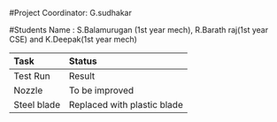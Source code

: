 #Project Coordinator: G.sudhakar

#Students Name : S.Balamurugan (1st year mech), R.Barath raj(1st year CSE) and K.Deepak(1st year mech)

|Task| 	Status|
|:-----|:-------------|
|Test Run |	Result |
|Nozzle  |	 To be improved |
|Steel blade  |	 Replaced with plastic blade |

